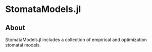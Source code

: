 # StomataModels.jl


## About
StomataModels.jl includes a collection of empirical and optimization stomatal models.
